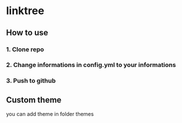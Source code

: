 # linktree

## How to use
### 1. Clone repo
### 2. Change informations in config.yml to your informations
### 3. Push to github

## Custom theme
you can add theme in folder themes
